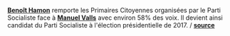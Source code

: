 **[Benoît Hamon](https://fr.wikipedia.org/wiki/Beno%C3%AEt_Hamon)** remporte les
Primaires Citoyennes organisées par le Parti Socialiste face à **[Manuel
Valls](https://fr.wikipedia.org/wiki/Manuel_Valls)** avec environ 58% des voix.
Il devient ainsi candidat du Parti Socialiste à l'élection présidentielle de
2017.
/ **[source](http://www.lesprimairescitoyennes.fr/)**
